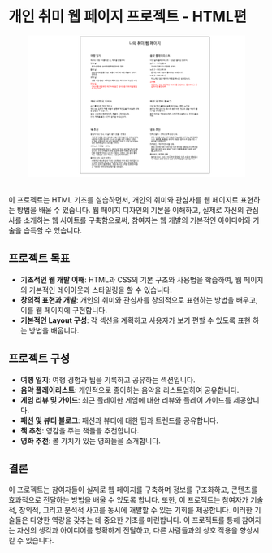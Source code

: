 # 개인 취미 웹 페이지 프로젝트 - HTML편

<div style="text-align:center;">
<img src="./1.png" width="85%" height="50%" title="dev"/></div> <br />

이 프로젝트는 HTML 기초를 실습하면서, 개인의 취미와 관심사를 웹 페이지로 표현하는 방법을 배울 수 있습니다. 웹 페이지 디자인의 기본을 이해하고, 실제로 자신의 관심사를 소개하는 웹 사이트를 구축함으로써, 참여자는 웹 개발의 기본적인 아이디어와 기술을 습득할 수 있습니다.

## 프로젝트 목표

- **기초적인 웹 개발 이해**: HTML과 CSS의 기본 구조와 사용법을 학습하여, 웹 페이지의 기본적인 레이아웃과 스타일링을 할 수 있습니다.
- **창의적 표현과 개발**: 개인의 취미와 관심사를 창의적으로 표현하는 방법을 배우고, 이를 웹 페이지에 구현합니다.
- **기본적인 Layout 구성**: 각 섹션을 계획하고 사용자가 보기 편할 수 있도록 표현 하는 방법을 배웁니다.

## 프로젝트 구성

- **여행 일지**: 여행 경험과 팁을 기록하고 공유하는 섹션입니다.
- **음악 플레이리스트**: 개인적으로 좋아하는 음악을 리스트업하여 공유합니다.
- **게임 리뷰 및 가이드**: 최근 플레이한 게임에 대한 리뷰와 플레이 가이드를 제공합니다.
- **패션 및 뷰티 블로그**: 패션과 뷰티에 대한 팁과 트렌드를 공유합니다.
- **책 추천**: 영감을 주는 책들을 추천합니다.
- **영화 추천**: 볼 가치가 있는 영화들을 소개합니다.

## 결론

이 프로젝트는 참여자들이 실제로 웹 페이지를 구축하며 정보를 구조화하고, 콘텐츠를 효과적으로 전달하는 방법을 배울 수 있도록 합니다. 또한, 이 프로젝트는 참여자가 기술적, 창의적, 그리고 분석적 사고를 동시에 개발할 수 있는 기회를 제공합니다. 이러한 기술들은 다양한 역량을 갖추는 데 중요한 기초를 마련합니다. 이 프로젝트를 통해 참여자는 자신의 생각과 아이디어를 명확하게 전달하고, 다른 사람들과의 상호 작용을 향상시킬 수 있습니다.
